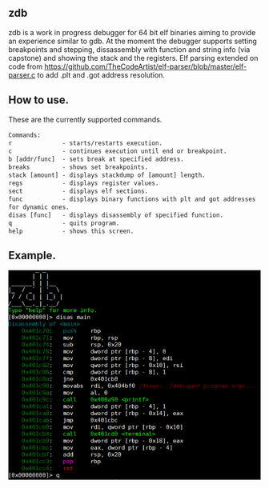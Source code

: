 ## zdb
zdb is a work in progress debugger for 64 bit elf binaries aiming to provide an experience similar to gdb. At the moment the debugger supports setting breakpoints and stepping, dissassembly with function and string info (via capstone) and showing the stack and the registers. Elf parsing extended on code from https://github.com/TheCodeArtist/elf-parser/blob/master/elf-parser.c to add .plt and .got address resolution.

## How to use.
These are the currently supported commands.
```
Commands:
r              - starts/restarts execution.
c              - continues execution until end or breakpoint.
b [addr/func]  - sets break at specified address.
breaks         - shows set breakpoints.
stack [amount] - displays stackdump of [amount] length.
regs           - displays register values.
sect           - displays elf sections.
func           - displays binary functions with plt and got addresses for dynamic ones.
disas [func]   - displays disassembly of specified function.
q              - quits program.
help           - shows this screen.
```
## Example.
![](img/disas.png)
